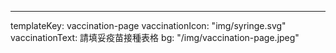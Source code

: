 ---
templateKey: vaccination-page
vaccinationIcon: "img/syringe.svg"
vaccinationText: 請填妥疫苗接種表格
bg: "/img/vaccination-page.jpeg"